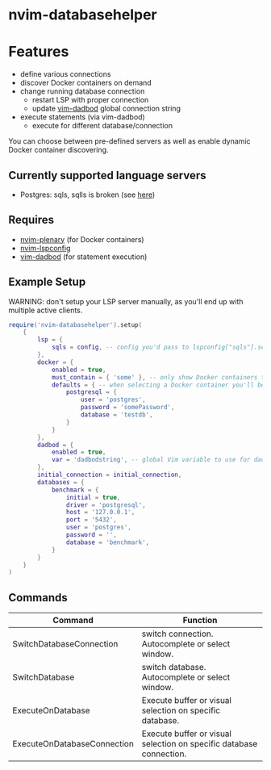 # nvim-databasehelper

# Features

-   define various connections
-   discover Docker containers on demand
-   change running database connection
    -   restart LSP with proper connection
    -   update [vim-dadbod](https://github.com/tpope/vim-dadbod) global connection string
-   execute statements (via vim-dadbod)
    -   execute for different database/connection

You can choose between pre-defined servers as well as enable dynamic Docker container discovering.

## Currently supported language servers

-   Postgres: sqls, sqlls is broken (see [here](https://github.com/joe-re/sql-language-server/issues/128))

## Requires

-   [nvim-plenary](https://github.com/nvim-lua/plenary.nvim) (for Docker containers)
-   [nvim-lspconfig](https://github.com/neovim/nvim-lspconfig)
-   [vim-dadbod](https://github.com/tpope/vim-dadbod) (for statement execution)

## Example Setup

WARNING: don't setup your LSP server manually, as you'll end up with multiple active clients.

```lua
require('nvim-databasehelper').setup(
    {
        lsp = {
            sqls = config, -- config you'd pass to lspconfig["sqls"].setup(). Omit the connections!
        },
        docker = {
            enabled = true,
            must_contain = { 'some' }, -- only show Docker containers that contain one of the given strings
            defaults = { -- when selecting a Docker container you'll be prompted for various parameters, you can define default values here
                postgresql = {
                    user = 'postgres',
                    password = 'somePassword',
                    database = 'testdb',
                }
            }
        },
        dadbod = {
            enabled = true,
            var = 'dadbodstring', -- global Vim variable to use for dadbod ":DB g:<thisvariable> ..."
        },
        initial_connection = initial_connection,
        databases = {
            benchmark = {
                initial = true,
                driver = 'postgresql',
                host = '127.0.0.1',
                port = '5432',
                user = 'postgres',
                password = '',
                database = 'benchmark',
            }
        }
    }
)
```

## Commands

| Command                     | Function                                                            |
| --------------------------- | ------------------------------------------------------------------- |
| SwitchDatabaseConnection    | switch connection. Autocomplete or select window.                   |
| SwitchDatabase              | switch database. Autocomplete or select window.                     |
| ExecuteOnDatabase           | Execute buffer or visual selection on specific database.            |
| ExecuteOnDatabaseConnection | Execute buffer or visual selection on specific database connection. |
